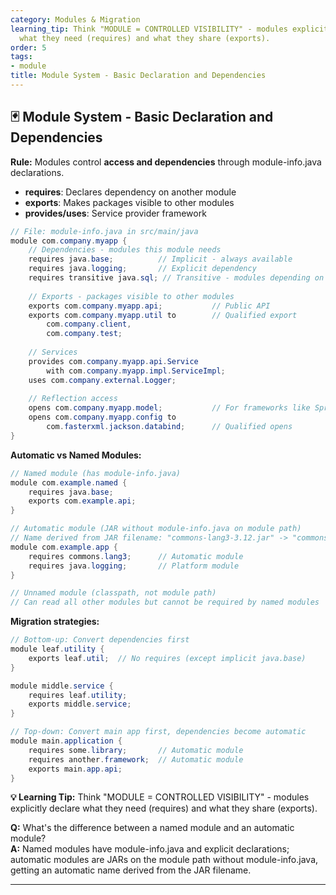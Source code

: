 ```yaml
---
category: Modules & Migration
learning_tip: Think "MODULE = CONTROLLED VISIBILITY" - modules explicitly declare
  what they need (requires) and what they share (exports).
order: 5
tags:
- module
title: Module System - Basic Declaration and Dependencies
---
```


## 🃏 Module System - Basic Declaration and Dependencies

**Rule:** Modules control **access and dependencies** through module-info.java declarations.

- **requires**: Declares dependency on another module
- **exports**: Makes packages visible to other modules
- **provides/uses**: Service provider framework

```java
// File: module-info.java in src/main/java
module com.company.myapp {
    // Dependencies - modules this module needs
    requires java.base;          // Implicit - always available
    requires java.logging;       // Explicit dependency
    requires transitive java.sql; // Transitive - modules depending on myapp get java.sql too
    
    // Exports - packages visible to other modules
    exports com.company.myapp.api;           // Public API
    exports com.company.myapp.util to        // Qualified export
        com.company.client,
        com.company.test;
    
    // Services
    provides com.company.myapp.api.Service 
        with com.company.myapp.impl.ServiceImpl;
    uses com.company.external.Logger;
    
    // Reflection access
    opens com.company.myapp.model;           // For frameworks like Spring/Hibernate
    opens com.company.myapp.config to 
        com.fasterxml.jackson.databind;      // Qualified opens
}
```

**Automatic vs Named Modules:**
```java
// Named module (has module-info.java)
module com.example.named {
    requires java.base;
    exports com.example.api;
}

// Automatic module (JAR without module-info.java on module path)
// Name derived from JAR filename: "commons-lang3-3.12.jar" -> "commons.lang3"
module com.example.app {
    requires commons.lang3;      // Automatic module
    requires java.logging;       // Platform module
}

// Unnamed module (classpath, not module path)
// Can read all other modules but cannot be required by named modules
```

**Migration strategies:**
```java
// Bottom-up: Convert dependencies first
module leaf.utility {
    exports leaf.util;  // No requires (except implicit java.base)
}

module middle.service {
    requires leaf.utility;
    exports middle.service;
}

// Top-down: Convert main app first, dependencies become automatic
module main.application {
    requires some.library;       // Automatic module
    requires another.framework;  // Automatic module
    exports main.app.api;
}
```

**💡 Learning Tip:** Think "MODULE = CONTROLLED VISIBILITY" - modules explicitly declare what they need (requires) and what they share (exports).

**Q:** What's the difference between a named module and an automatic module?  
**A:** Named modules have module-info.java and explicit declarations; automatic modules are JARs on the module path without module-info.java, getting an automatic name derived from the JAR filename.

---